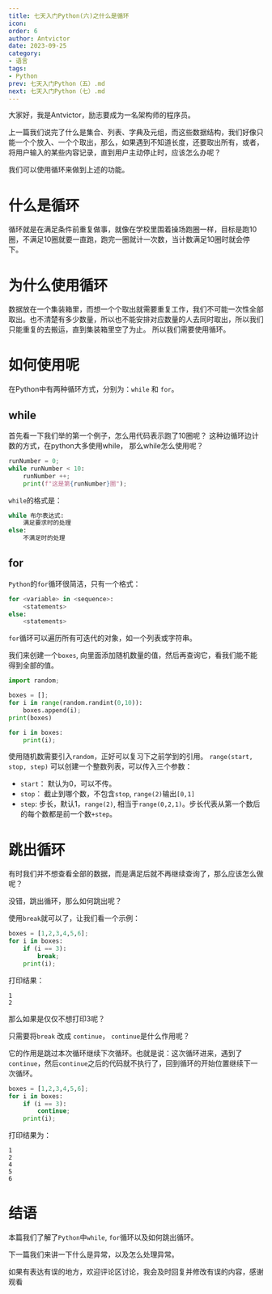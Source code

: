 ```yaml
---
title: 七天入门Python(六)之什么是循环
icon: 
order: 6
author: Antvictor
date: 2023-09-25
category: 
- 语言
tags: 
- Python
prev: 七天入门Python（五）.md
next: 七天入门Python（七）.md
---
```



大家好，我是Antvictor，励志要成为一名架构师的程序员。

上一篇我们说完了什么是集合、列表、字典及元组，而这些数据结构，我们好像只能一个个放入、一个个取出，那么，如果遇到不知道长度，还要取出所有，或者，将用户输入的某些内容记录，直到用户主动停止时，应该怎么办呢？

我们可以使用循环来做到上述的功能。

# 什么是循环

循环就是在满足条件前重复做事，就像在学校里围着操场跑圈一样，目标是跑10圈，不满足10圈就要一直跑，跑完一圈就计一次数，当计数满足10圈时就会停下。

# 为什么使用循环
数据放在一个集装箱里，而想一个个取出就需要重复工作，我们不可能一次性全部取出。也不清楚有多少数量，所以也不能安排对应数量的人去同时取出，所以我们只能重复的去搬运，直到集装箱里空了为止。
所以我们需要使用循环。

# 如何使用呢

在Python中有两种循环方式，分别为：`while` 和 `for`。

## while

首先看一下我们举的第一个例子，怎么用代码表示跑了10圈呢？ 这种边循环边计数的方式，在python大多使用while， 那么while怎么使用呢？

```python
runNumber = 0;
while runNumber < 10: 
	runNumber ++;
	print(f"这是第{runNumber}圈");
```

`while`的格式是：

```python
while 布尔表达式:
	满足要求时的处理
else:
	不满足时的处理
```

## for
`Python`的`for`循环很简洁，只有一个格式：
``` python
for <variable> in <sequence>: 
	<statements> 
else: 
	<statements>
```

`for`循环可以遍历所有可迭代的对象，如一个列表或字符串。

我们来创建一个`boxes`, 向里面添加随机数量的值，然后再查询它，看我们能不能得到全部的值。
```python
import random;

boxes = [];
for i in range(random.randint(0,10)):
    boxes.append(i);
print(boxes)

for i in boxes:
    print(i);

```

使用随机数需要引入`random`，正好可以复习下之前学到的引用。
`range(start, stop, step)` 可以创建一个整数列表，可以传入三个参数：
- `start`： 默认为0，可以不传。
- `stop`： 截止到哪个数，不包含`stop`, `range(2)`输出`[0,1]`
- `step`: 步长，默认1，`range(2)`, 相当于`range(0,2,1)`。步长代表从第一个数后的每个数都是前一个数`+step`。

# 跳出循环
有时我们并不想查看全部的数据，而是满足后就不再继续查询了，那么应该怎么做呢？

没错，跳出循环，那么如何跳出呢？

使用`break`就可以了，让我们看一个示例：

```python
boxes = [1,2,3,4,5,6];
for i in boxes:
	if (i == 3):
		break;
	print(i);
```

打印结果：

```shell
1
2
```

那么如果是仅仅不想打印3呢？

只需要将`break` 改成 `continue`， `continue`是什么作用呢？ 

它的作用是跳过本次循环继续下次循环。也就是说：这次循环进来，遇到了`continue`，然后`continue`之后的代码就不执行了，回到循环的开始位置继续下一次循环。

``` python
boxes = [1,2,3,4,5,6];
for i in boxes:
	if (i == 3):
		continue;
	print(i);
```


打印结果为：

```shell
1
2
4
5
6
```

# 结语
本篇我们了解了`Python`中`while`, `for`循环以及如何跳出循环。

下一篇我们来讲一下什么是异常，以及怎么处理异常。

如果有表达有误的地方，欢迎评论区讨论，我会及时回复并修改有误的内容，感谢观看